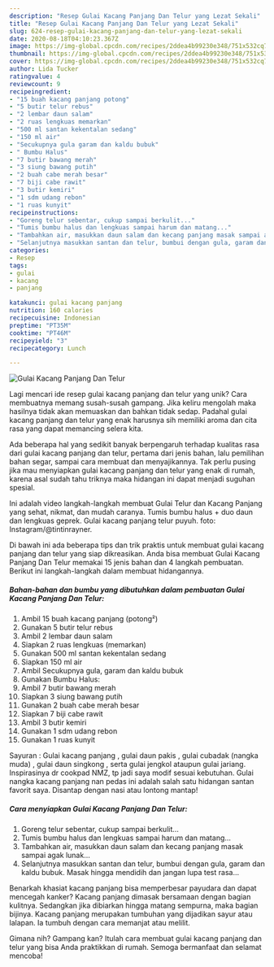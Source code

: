 ```yaml
---
description: "Resep Gulai Kacang Panjang Dan Telur yang Lezat Sekali"
title: "Resep Gulai Kacang Panjang Dan Telur yang Lezat Sekali"
slug: 624-resep-gulai-kacang-panjang-dan-telur-yang-lezat-sekali
date: 2020-08-18T04:10:23.367Z
image: https://img-global.cpcdn.com/recipes/2ddea4b99230e348/751x532cq70/gulai-kacang-panjang-dan-telur-foto-resep-utama.jpg
thumbnail: https://img-global.cpcdn.com/recipes/2ddea4b99230e348/751x532cq70/gulai-kacang-panjang-dan-telur-foto-resep-utama.jpg
cover: https://img-global.cpcdn.com/recipes/2ddea4b99230e348/751x532cq70/gulai-kacang-panjang-dan-telur-foto-resep-utama.jpg
author: Lida Tucker
ratingvalue: 4
reviewcount: 9
recipeingredient:
- "15 buah kacang panjang potong"
- "5 butir telur rebus"
- "2 lembar daun salam"
- "2 ruas lengkuas memarkan"
- "500 ml santan kekentalan sedang"
- "150 ml air"
- "Secukupnya gula garam dan kaldu bubuk"
- " Bumbu Halus"
- "7 butir bawang merah"
- "3 siung bawang putih"
- "2 buah cabe merah besar"
- "7 biji cabe rawit"
- "3 butir kemiri"
- "1 sdm udang rebon"
- "1 ruas kunyit"
recipeinstructions:
- "Goreng telur sebentar, cukup sampai berkulit..."
- "Tumis bumbu halus dan lengkuas sampai harum dan matang..."
- "Tambahkan air, masukkan daun salam dan kecang panjang masak sampai agak lunak..."
- "Selanjutnya masukkan santan dan telur, bumbui dengan gula, garam dan kaldu bubuk. Masak hingga mendidih dan jangan lupa test rasa..."
categories:
- Resep
tags:
- gulai
- kacang
- panjang

katakunci: gulai kacang panjang 
nutrition: 160 calories
recipecuisine: Indonesian
preptime: "PT35M"
cooktime: "PT46M"
recipeyield: "3"
recipecategory: Lunch

---
```



![Gulai Kacang Panjang Dan Telur](https://img-global.cpcdn.com/recipes/2ddea4b99230e348/751x532cq70/gulai-kacang-panjang-dan-telur-foto-resep-utama.jpg)

Lagi mencari ide resep gulai kacang panjang dan telur yang unik? Cara membuatnya memang susah-susah gampang. Jika keliru mengolah maka hasilnya tidak akan memuaskan dan bahkan tidak sedap. Padahal gulai kacang panjang dan telur yang enak harusnya sih memiliki aroma dan cita rasa yang dapat memancing selera kita.

Ada beberapa hal yang sedikit banyak berpengaruh terhadap kualitas rasa dari gulai kacang panjang dan telur, pertama dari jenis bahan, lalu pemilihan bahan segar, sampai cara membuat dan menyajikannya. Tak perlu pusing jika mau menyiapkan gulai kacang panjang dan telur yang enak di rumah, karena asal sudah tahu triknya maka hidangan ini dapat menjadi suguhan spesial.

Ini adalah video langkah-langkah membuat Gulai Telur dan Kacang Panjang yang sehat, nikmat, dan mudah caranya. Tumis bumbu halus + duo daun dan lengkuas geprek. Gulai kacang panjang telur puyuh. foto: Instagram/@tintinrayner.


Di bawah ini ada beberapa tips dan trik praktis untuk membuat gulai kacang panjang dan telur yang siap dikreasikan. Anda bisa membuat Gulai Kacang Panjang Dan Telur memakai 15 jenis bahan dan 4 langkah pembuatan. Berikut ini langkah-langkah dalam membuat hidangannya.

<!--inarticleads1-->

##### Bahan-bahan dan bumbu yang dibutuhkan dalam pembuatan Gulai Kacang Panjang Dan Telur:

1. Ambil 15 buah kacang panjang (potong²)
1. Gunakan 5 butir telur rebus
1. Ambil 2 lembar daun salam
1. Siapkan 2 ruas lengkuas (memarkan)
1. Gunakan 500 ml santan kekentalan sedang
1. Siapkan 150 ml air
1. Ambil Secukupnya gula, garam dan kaldu bubuk
1. Gunakan  Bumbu Halus:
1. Ambil 7 butir bawang merah
1. Siapkan 3 siung bawang putih
1. Gunakan 2 buah cabe merah besar
1. Siapkan 7 biji cabe rawit
1. Ambil 3 butir kemiri
1. Gunakan 1 sdm udang rebon
1. Gunakan 1 ruas kunyit


Sayuran : Gulai kacang panjang , gulai daun pakis , gulai cubadak (nangka muda) , gulai daun singkong , serta gulai jengkol ataupun gulai jariang. Inspirasinya dr cookpad NMZ, tp jadi saya modif sesuai kebutuhan. Gulai nangka kacang panjang nan pedas ini adalah salah satu hidangan santan favorit saya. Disantap dengan nasi atau lontong mantap! 

<!--inarticleads2-->

##### Cara menyiapkan Gulai Kacang Panjang Dan Telur:

1. Goreng telur sebentar, cukup sampai berkulit...
1. Tumis bumbu halus dan lengkuas sampai harum dan matang...
1. Tambahkan air, masukkan daun salam dan kecang panjang masak sampai agak lunak...
1. Selanjutnya masukkan santan dan telur, bumbui dengan gula, garam dan kaldu bubuk. Masak hingga mendidih dan jangan lupa test rasa...


Benarkah khasiat kacang panjang bisa memperbesar payudara dan dapat mencegah kanker? Kacang panjang dimasak bersamaan dengan bagian kulitnya. Sedangkan jika dibiarkan hingga matang sempurna, maka bagian bijinya. Kacang panjang merupakan tumbuhan yang dijadikan sayur atau lalapan. Ia tumbuh dengan cara memanjat atau melilit. 

Gimana nih? Gampang kan? Itulah cara membuat gulai kacang panjang dan telur yang bisa Anda praktikkan di rumah. Semoga bermanfaat dan selamat mencoba!
